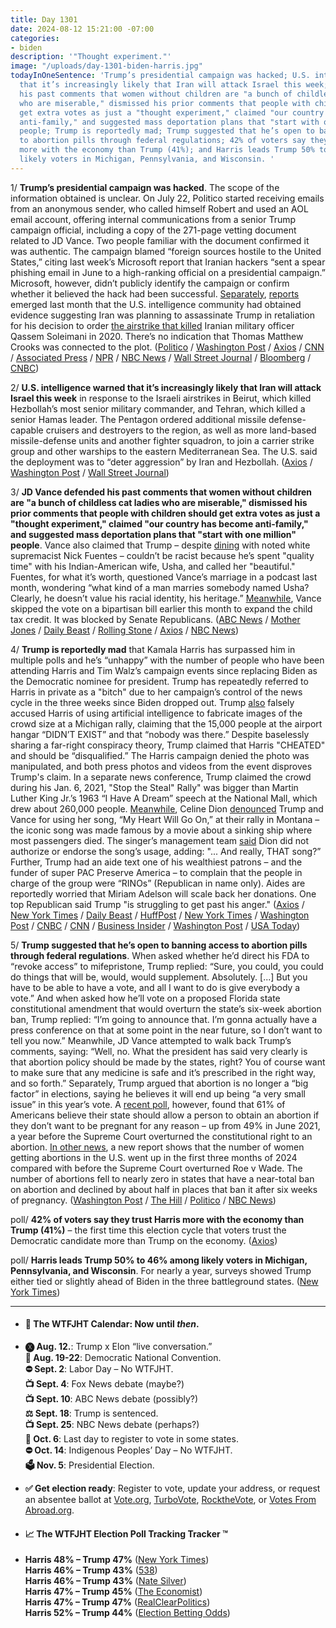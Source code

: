 ```yaml
---
title: Day 1301
date: 2024-08-12 15:21:00 -07:00
categories:
- biden
description: '"Thought experiment."'
image: "/uploads/day-1301-biden-harris.jpg"
todayInOneSentence: 'Trump’s presidential campaign was hacked; U.S. intelligence warned
  that it’s increasingly likely that Iran will attack Israel this week; JD Vance defended
  his past comments that women without children are "a bunch of childless cat ladies
  who are miserable," dismissed his prior comments that people with children should
  get extra votes as just a "thought experiment," claimed "our country has become
  anti-family," and suggested mass deportation plans that "start with one million"
  people; Trump is reportedly mad; Trump suggested that he’s open to banning access
  to abortion pills through federal regulations; 42% of voters say they trust Harris
  more with the economy than Trump (41%); and Harris leads Trump 50% to 46% among
  likely voters in Michigan, Pennsylvania, and Wisconsin. '
---
```


1/ **Trump’s presidential campaign was hacked**. The scope of the information obtained is unclear. On July 22, Politico started receiving emails from an anonymous sender, who called himself Robert and used an AOL email account, offering internal communications from a senior Trump campaign official, including a copy of the 271-page vetting document related to JD Vance. Two people familiar with the document confirmed it was authentic. The campaign blamed “foreign sources hostile to the United States,” citing last week’s Microsoft report that Iranian hackers “sent a spear phishing email in June to a high-ranking official on a presidential campaign.” Microsoft, however, didn’t publicly identify the campaign or confirm whether it believed the hack had been successful. [Separately](https://www.politico.com/news/2024/07/16/iran-plot-assassinate-trump-00168830), [reports](https://www.cnn.com/2024/07/16/politics/iran-plot-assassinate-trump-secret-service/index.html) emerged last month that the U.S. intelligence community had obtained evidence suggesting Iran was planning to assassinate Trump in retaliation for his decision to order [the airstrike that killed](https://whatthefuckjusthappenedtoday.com/2020/01/05/day-1081/#1-trump-authorized-a-drone-strike-at) Iranian military officer Qassem Soleimani in 2020. There’s no indication that Thomas Matthew Crooks was connected to the plot. ([Politico](https://www.politico.com/news/2024/08/10/trump-campaign-hack-00173503) / [Washington Post](https://www.washingtonpost.com/politics/2024/08/10/trump-hack-iran-vance-report/) / [Axios](https://www.axios.com/2024/08/10/trump-campaign-hacked) / [CNN](https://www.cnn.com/2024/08/10/politics/trump-campaign-blames-iran-for-hack/) / [Associated Press](https://apnews.com/article/donald-trump-campaign-hacked-036ffd3ed07cf3fe9fb74d4958808b65) / [NPR](https://www.npr.org/2024/08/11/nx-s1-5071082/donald-trump-campaign-emails-hacked-jd-vance) / [NBC News](https://www.nbcnews.com/politics/2024-election/trump-campaign-says-was-hacked-iranian-group-rcna166098) / [Wall Street Journal](https://www.wsj.com/politics/national-security/trump-campaign-says-it-was-hacked-a3912e91) / [Bloomberg](https://www.bloomberg.com/news/articles/2024-08-10/trump-campaign-says-it-was-hacked-suggests-iran-to-blame) / [CNBC](https://www.cnbc.com/2024/08/10/trump-campaign-hack-foreign-election-interference.html))

2/ **U.S. intelligence warned that it’s increasingly likely that Iran will attack Israel this week** in response to the Israeli airstrikes in Beirut, which killed Hezbollah’s most senior military commander, and Tehran, which killed a senior Hamas leader. The Pentagon ordered additional missile defense-capable cruisers and destroyers to the region, as well as more land-based missile-defense units and another fighter squadron, to join a carrier strike group and other warships to the eastern Mediterranean Sea. The U.S. said the deployment was to “deter aggression” by Iran and Hezbollah. ([Axios](https://www.axios.com/2024/08/12/iran-israel-white-house-us-intelligence-attack) / [Washington Post](https://www.washingtonpost.com/world/2024/08/12/israel-iran-hamas-war-news-gaza/) / [Wall Street Journal](https://www.wsj.com/world/middle-east/u-s-sends-carrier-missile-submarine-to-middle-east-as-iran-tensions-grow-ea700f9a))

3/ **JD Vance defended his past comments that women without children are "a bunch of childless cat ladies who are miserable," dismissed his prior comments that people with children should get extra votes as just a "thought experiment," claimed "our country has become anti-family," and suggested mass deportation plans that "start with one million" people**. Vance also claimed that Trump – despite [dining](https://whatthefuckjusthappenedtoday.com/2022/11/28/day-678/#3-trump-had-dinner-with-white-nation) with noted white supremacist Nick Fuentes – couldn’t be racist because he’s spent "quality time" with his Indian-American wife, Usha, and called her "beautiful." Fuentes, for what it’s worth, questioned Vance’s marriage in a podcast last month, wondering “what kind of a man marries somebody named Usha? Clearly, he doesn’t value his racial identity, his heritage.” [Meanwhile](https://whatthefuckjusthappenedtoday.com/2024/08/01/day-1290/#5-senate-republicans-blocked-a-bipar), Vance skipped the vote on a bipartisan bill earlier this month to expand the child tax credit. It was blocked by Senate Republicans. ([ABC News](https://abcnews.go.com/Politics/jd-vance-mass-deportations-start-1-million-defends/story?id=112739447) / [Mother Jones](https://www.motherjones.com/politics/2024/08/the-wildest-things-jd-vance-said-in-his-sunday-morning-media-blitz/) / [Daily Beast](https://www.thedailybeast.com/jd-vance-trump-cant-be-racist-because-he-called-wife-usha-beautiful) / [Rolling Stone](https://www.rollingstone.com/politics/politics-news/vance-defends-trump-nick-fuentes-dinner-1235077931/) / [Axios](https://www.axios.com/2024/08/11/vance-attacks-harris-walz-cat-ladies) / [NBC News](https://www.nbcnews.com/politics/2024-election/jd-vance-allotting-votes-people-children-thought-experiment-rcna166140))

4/ **Trump is reportedly mad** that Kamala Harris has surpassed him in multiple polls and he’s “unhappy” with the number of people who have been attending Harris and Tim Walz’s campaign events since replacing Biden as the Democratic nominee for president. Trump has repeatedly referred to Harris in private as a "bitch" due to her campaign’s control of the news cycle in the three weeks since Biden dropped out. Trump [also](https://ny1.com/nyc/all-boroughs/politics/2024/08/11/trump-kamala-harris-michigan-rally-ai) falsely accused Harris of using artificial intelligence to fabricate images of the crowd size at a Michigan rally, claiming that the 15,000 people at the airport hangar “DIDN’T EXIST” and that “nobody was there.” Despite baselessly sharing a far-right conspiracy theory, Trump claimed that Harris "CHEATED" and should be “disqualified.” The Harris campaign denied the photo was manipulated, and both press photos and videos from the event disproves Trump's claim. In a separate news conference, Trump claimed the crowd during his Jan. 6, 2021, "Stop the Steal" Rally" was bigger than Martin Luther King Jr.’s 1963 “I Have A Dream” speech at the National Mall, which drew about 260,000 people. [Meanwhile](https://www.usatoday.com/story/news/politics/elections/2024/08/10/donald-trump-titanic-celine-dion/74747976007/), Celine Dion [denounced](https://thehill.com/blogs/in-the-know/4822298-celine-dion-hits-trump-using-her-music-montana-rally/) Trump and Vance for using her song, “My Heart Will Go On,” at their rally in Montana – the iconic song was made famous by a movie about a sinking ship where most passengers died. The singer’s management team [said](https://www.cnbc.com/2024/08/10/celine-dion-trump-rally-song-titanic.html) Dion did not authorize or endorse the song’s usage, adding: "... And really, THAT song?” Further, Trump had an aide text one of his wealthiest patrons – and the funder of super PAC Preserve America – to complain that the people in charge of the group were “RINOs” (Republican in name only). Aides are reportedly worried that Miriam Adelson will scale back her donations. One top Republican said Trump "is struggling to get past his anger." ([Axios](https://www.axios.com/2024/08/11/trump-slump-assassination-attempt-2024-election) / [New York Times](https://www.nytimes.com/2024/08/10/us/politics/trump-campaign-election.html) / [Daily Beast](https://www.thedailybeast.com/trump-advisers-deeply-rattled-by-his-spiraling-campaign-report) / [HuffPost](https://www.huffpost.com/entry/trump-reportedly-harris-bitch-private_n_66b79b0ae4b084249ca197f7) / [New York Times](https://www.nytimes.com/2024/08/11/us/politics/trump-harris-crowds-ai.html) / [Washington Post](https://www.washingtonpost.com/politics/2024/08/11/trump-falsely-accuses-harris-campaign-fabricated-ai-crowd-photos/) / [CNBC](https://www.cnbc.com/2024/08/11/trump-harris-rally-crowd-ai-conspiracy.html) / [CNN](https://www.cnn.com/2024/08/11/politics/trump-harris-crowd-size-conspiracy-theory/index.html) / [Business Insider](https://www.businessinsider.com/donald-trump-january-6-martin-luther-king-dream-speech-2024-8) / [Washington Post](https://www.washingtonpost.com/politics/2024/08/08/trump-crowd-martin-luther-king/) / [USA Today](https://www.usatoday.com/story/news/politics/2024/08/08/trump-rally-mlk-speech-crowd-comparisons/74727328007/))

5/ **Trump suggested that he’s open to banning access to abortion pills through federal regulations**. When asked whether he’d direct his FDA to “revoke access” to mifepristone, Trump replied: “Sure, you could, you could do things that will be, would, would supplement. Absolutely. \[...\] But you have to be able to have a vote, and all I want to do is give everybody a vote.” And when asked how he’ll vote on a proposed Florida state constitutional amendment that would overturn the state’s six-week abortion ban, Trump replied: “I’m going to announce that. I’m gonna actually have a press conference on that at some point in the near future, so I don’t want to tell you now.” Meanwhile, JD Vance attempted to walk back Trump’s comments, saying: “Well, no. What the president has said very clearly is that abortion policy should be made by the states, right? You of course want to make sure that any medicine is safe and it’s prescribed in the right way, and so forth.” Separately, Trump argued that abortion is no longer a “big factor” in elections, saying he believes it will end up being “a very small issue” in this year’s vote. A [recent poll](https://whatthefuckjusthappenedtoday.com/2024/07/09/day-1267/#poll-61-of-americans-say-their-state), however, found that 61% of Americans believe their state should allow a person to obtain an abortion if they don’t want to be pregnant for any reason – up from 49% in June 2021, a year before the Supreme Court overturned the constitutional right to an abortion. [In other news](https://apnews.com/article/abortion-survey-pills-roe-election-2024-7179dda48eae0a764be89c2e0aafd80a), a new report shows that the number of women getting abortions in the U.S. went up in the first three months of 2024 compared with before the Supreme Court overturned Roe v Wade. The number of abortions fell to nearly zero in states that have a near-total ban on abortion and declined by about half in places that ban it after six weeks of pregnancy. ([Washington Post](https://www.washingtonpost.com/politics/2024/08/08/trump-abortion-pill-mifepristone-news-conference/) / [The Hill](https://thehill.com/homenews/4819080-trump-downplays-abortion-issue/) / [Politico](https://www.politico.com/news/2024/08/08/trump-vote-florida-abortion-amendment-00173279) / [NBC News](https://www.nbcnews.com/politics/2024-election/vance-says-trump-doesnt-want-ban-abortion-pill-rcna166145))

poll/ **42% of voters say they trust Harris more with the economy than Trump (41%)** – the first time this election cycle that voters trust the Democratic candidate more than Trump on the economy. ([Axios](https://www.axios.com/2024/08/12/harris-trump-economy-poll-2024-election))

poll/ **Harris leads Trump 50% to 46% among likely voters in Michigan, Pennsylvania, and Wisconsin**. For nearly a year, surveys showed Trump either tied or slightly ahead of Biden in the three battleground states. ([New York Times](https://www.nytimes.com/2024/08/10/us/politics/harris-trump-battleground-polls.html))

---

* #### 📅 The WTFJHT Calendar: Now until *then*.

* **🅧 Aug. 12.**: Trump x Elon “live conversation.” \
  **🫏 Aug. 19-22**: Democratic National Convention. \
  **⛔️ Sept. 2**: Labor Day – No WTFJHT. \
  **📺 Sept. 4**: Fox News debate (maybe?) \
  **📺 Sept. 10**: ABC News debate (possibly?) \
  **⚖️ Sept. 18**: Trump is sentenced. \
  **📺 Sept. 25**: NBC News debate (perhaps?) \
  **📆 Oct. 6**: Last day to register to vote in some states. \
  **⛔️ Oct. 14**: Indigenous Peoples’ Day – No WTFJHT. \
  **🗳️ Nov. 5**: Presidential Election.

* **✅ Get election ready**: Register to vote, update your address, or request an absentee ballot at [Vote.org](https://www.vote.org/), [TurboVote](https://turbovote.org/), [RocktheVote](https://www.rockthevote.org/), or [Votes From Abroad.org](https://www.votefromabroad.org/).

* #### 📈 The WTFJHT Election Poll Tracking Tracker ™️

* **Harris 48% – Trump 47%** ([New York Times](https://www.nytimes.com/interactive/2024/us/elections/polls-president.html)) \
  **Harris 46% – Trump 43%** ([538](https://projects.fivethirtyeight.com/polls/president-general/2024/national/)) \
  **Harris 46% – Trump 43%** ([Nate Silver](https://www.natesilver.net/p/nate-silver-2024-president-election-polls-model)) \
  **Harris 47% – Trump 45%** ([The Economist](https://www.economist.com/interactive/us-2024-election/trump-harris-polls)) \
  **Harris 47% – Trump 47%** ([RealClearPolitics](https://www.realclearpolling.com/polls/president/general/2024/trump-vs-harris)) \
  **Harris 52% – Trump 44%** ([Election Betting Odds](https://www.electionbettingodds.com/))